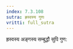 ```yaml
---
index: 7.3.108
sutra: ह्रस्वस्य गुणः
vritti: full_sutra
---
```


ह्रस्वस्य अङ्गस्य सम्बुद्धौ सुपि गुण: